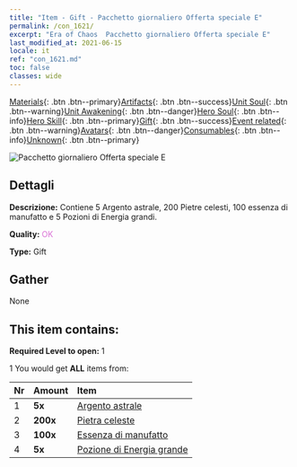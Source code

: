 ```yaml
---
title: "Item - Gift - Pacchetto giornaliero Offerta speciale E"
permalink: /con_1621/
excerpt: "Era of Chaos  Pacchetto giornaliero Offerta speciale E"
last_modified_at: 2021-06-15
locale: it
ref: "con_1621.md"
toc: false
classes: wide
---
```

 [Materials](/ItemsIT/){: .btn .btn--primary}[Artifacts](/ItemsIT/Artifacts/){: .btn .btn--success}[Unit Soul](/ItemsIT/UnitSoul/){: .btn .btn--warning}[Unit Awakening](/ItemsIT/UnitAwakening/){: .btn .btn--danger}[Hero Soul](/ItemsIT/HeroSoul/){: .btn .btn--info}[Hero Skill](/ItemsIT/HeroSkill/){: .btn .btn--primary}[Gift](/ItemsIT/Gift/){: .btn .btn--success}[Event related](/ItemsIT/Events/){: .btn .btn--warning}[Avatars](/ItemsIT/Avatars/){: .btn .btn--danger}[Consumables](/ItemsIT/Consumables/){: .btn .btn--info}[Unknown](/ItemsIT/Unknown/){: .btn .btn--primary}

 ![Pacchetto giornaliero Offerta speciale E](/images/t/i_907237.png)

## Dettagli
 **Descrizione:** Contiene 5 Argento astrale, 200 Pietre celesti, 100 essenza di manufatto e 5 Pozioni di Energia grandi.

 **Quality:** <span style="color: #DA70D6">OK</span>

 **Type:** Gift

## Gather

  None

## This item contains:

 **Required Level to open:** 1

 1 You would get **ALL** items  from:

  | Nr | Amount |     Item    |
  |:---|:-------|:------------|
  | 1 |  **5x** | [Argento astrale](/ItemsIT/con_969/) |  | 
  | 2 |  **200x** | [Pietra celeste](/ItemsIT/art_188/) |  | 
  | 3 |  **100x** | [Essenza di manufatto](/ItemsIT/con_905/) |  | 
  | 4 |  **5x** | [Pozione di Energia grande](/ItemsIT/con_706/) |  | 
